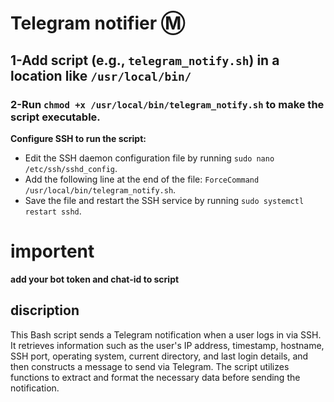 # Telegram notifier Ⓜ️


## 1-Add script (e.g., `telegram_notify.sh`) in a location like `/usr/local/bin/`

### 2-Run `chmod +x /usr/local/bin/telegram_notify.sh` to make the script executable.

**Configure SSH to run the script:**
   - Edit the SSH daemon configuration file by running `sudo nano /etc/ssh/sshd_config`.
   - Add the following line at the end of the file: `ForceCommand /usr/local/bin/telegram_notify.sh`.
   - Save the file and restart the SSH service by running `sudo systemctl restart sshd`.

# importent 

**add your bot token and chat-id to script**


## discription 

This Bash script sends a Telegram notification when a user logs in via SSH. It retrieves information such as the user's IP address, timestamp, hostname, SSH port, operating system, current directory, and last login details, and then constructs a message to send via Telegram. The script utilizes functions to extract and format the necessary data before sending the notification.


